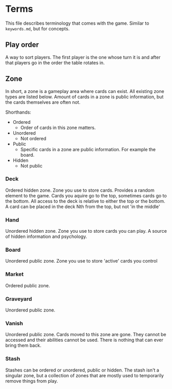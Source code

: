 # Terms

This file describes terminology that comes with the game. Similar to `keywords.md`, but for concepts.

## Play order

A way to sort players. The first player is the one whose turn it is and after that players go in the order the table rotates in.

## Zone

In short, a zone is a gameplay area where cards can exist. All existing zone types are listed below. Amount of cards in a zone is public information, but the cards themselves are often not.

Shorthands:

* Ordered
	* Order of cards in this zone matters.
* Unordered
	* Not ordered
* Public
	* Specific cards in a zone are public information. For example the board.
* Hidden
	* Not public

### Deck

Ordered hidden zone.
Zone you use to store cards. Provides a random element to the game. Cards you aquire go to the top, sometimes cards go to the bottom.
All access to the deck is relative to either the top or the bottom. A card can be placed in the deck Nth from the top, but not 'in the middle'

### Hand

Unordered hidden zone.
Zone you use to store cards you can play. A source of hidden information and psychology.

### Board

Unordered public zone.
Zone you use to store 'active' cards you control

### Market

Ordered public zone.

### Graveyard

Unordered public zone.


### Vanish

Unordered public zone.
Cards moved to this zone are gone. They cannot be accessed and their abilities cannot be used. There is nothing that can ever bring them back.

### Stash

Stashes can be ordered or unordered, public or hidden.
The stash isn't a singular zone, but a collection of zones that are mostly used to temporarily remove things from play.


